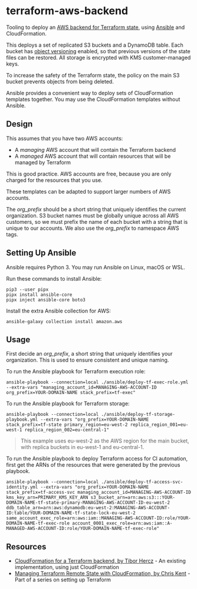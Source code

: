 # terraform-aws-backend

Tooling to deploy an [AWS backend for Terraform state](https://www.terraform.io/language/settings/backends/s3), using [Ansible](https://www.ansible.com/) and CloudFormation.

This deploys a set of replicated S3 buckets and a DynamoDB table. Each bucket has [object versioning](https://docs.aws.amazon.com/AmazonS3/latest/userguide/Versioning.html) enabled, so that previous versions of the state files can be restored. All storage is encrypted with KMS customer-managed keys.

To increase the safety of the Terraform state, the policy on the main S3 bucket prevents objects from being deleted.

Ansible provides a convenient way to deploy sets of CloudFormation templates together. You may use the CloudFormation templates without Ansible.

## Design

This assumes that you have two AWS accounts:

- A *managing* AWS account that will contain the Terraform backend
- A *managed* AWS account that will contain resources that will be managed by Terraform

This is good practice. AWS accounts are free, because you are only charged for the resources that you use.

These templates can be adapted to support larger numbers of AWS accounts.

The *org_prefix* should be a short string that uniquely identifies the current organization. S3 bucket names must be globally unique across all AWS customers, so we must prefix the name of each bucket with a string that is unique to our accounts. We also use the *org_prefix* to namespace AWS tags.

## Setting Up Ansible

Ansible requires Python 3. You may run Ansible on Linux, macOS or WSL.

Run these commands to install Ansible:

    pip3 --user pipx
    pipx install ansible-core
    pipx inject ansible-core boto3

Install the extra Ansible collection for AWS:

    ansible-galaxy collection install amazon.aws

## Usage

First decide an *org_prefix*, a short string that uniquely identifies your organization. This is used to ensure consistent and unique naming.

To run the Ansible playbook for Terraform execution role:

    ansible-playbook --connection=local ./ansible/deploy-tf-exec-role.yml --extra-vars "managing_account_id=MANAGING-AWS-ACCOUNT-ID org_prefix=YOUR-DOMAIN-NAME stack_prefix=tf-exec"

To run the Ansible playbook for Terraform storage:

    ansible-playbook --connection=local ./ansible/deploy-tf-storage-playbook.yml --extra-vars "org_prefix=YOUR-DOMAIN-NAME stack_prefix=tf-state primary_region=eu-west-2 replica_region_001=eu-west-1 replica_region_002=eu-central-1"

> This example uses eu-west-2 as the AWS region for the main bucket, with replica buckets in eu-west-1 and eu-central-1.

To run the Ansible playbook to deploy Terraform access for CI automation, first get the ARNs of the resources that were generated by the previous playbook.

    ansible-playbook --connection=local ./ansible/deploy-tf-access-svc-identity.yml --extra-vars "org_prefix=YOUR-DOMAIN-NAME stack_prefix=tf-access-svc managing_account_id=MANAGING-AWS-ACCOUNT-ID kms_key_arn=PRIMARY_KMS_KEY_ARN s3_bucket_arn=arn:aws:s3:::YOUR-DOMAIN-NAME-tf-state-primary-MANAGING-AWS-ACCOUNT-ID-eu-west-2 ddb_table_arn=arn:aws:dynamodb:eu-west-2:MANAGING-AWS-ACCOUNT-ID:table/YOUR-DOMAIN-NAME-tf-state-lock-eu-west-2 same_account_exec_role=arn:aws:iam::MANAGING-AWS-ACCOUNT-ID:role/YOUR-DOMAIN-NAME-tf-exec-role account_0001_exec_role=arn:aws:iam::A-MANAGED-AWS-ACCOUNT-ID:role/YOUR-DOMAIN-NAME-tf-exec-role"

## Resources

- [CloudFormation for a Terraform backend, by Tibor Hercz](https://github.com/tiborhercz/tf-state-backend-s3-cloudformation) - An existing implementation, using just CloudFormation
- [Managing Terraform Remote State with CloudFormation, by Chris Kent](https://thirstydeveloper.io/tf-skeleton/2021/02/25/part-6-protecting-state.html) - Part of a series on setting up Terraform

